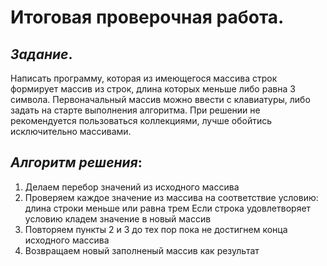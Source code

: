 # Итоговая проверочная работа.
## _Задание_.
Написать программу, которая из имеющегося массива строк формирует массив из строк, длина которых меньше либо равна 3 символа. Первоначальный массив можно ввести с клавиатуры, либо задать на старте выполнения алгоритма. При решении не рекомендуется пользоваться коллекциями, лучше обойтись исключительно массивами.

## _Алгоритм решения_: 
1. Делаем перебор значений из исходного массива
2. Проверяем каждое значение из массива на соответствие условию: длина строки меньше или равна трем
Если строка удовлетворяет условию кладем значение в новый массив
3. Повторяем пункты 2 и 3 до тех пор пока не достигнем конца исходного массива
4. Возвращаем новый заполненый массив как результат

